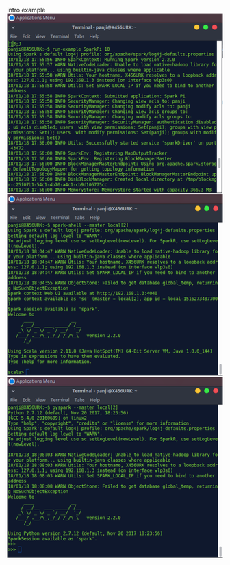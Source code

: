 intro example
![alt text](https://github.com/panjisob/pbdata/blob/master/assets/b7.png)
![alt text](https://github.com/panjisob/pbdata/blob/master/assets/b8.png)
![alt text](https://github.com/panjisob/pbdata/blob/master/assets/b9.png)
